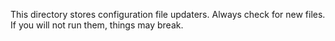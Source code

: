 This directory stores configuration file updaters.  Always check for
new files.  If you will not run them, things may break.
